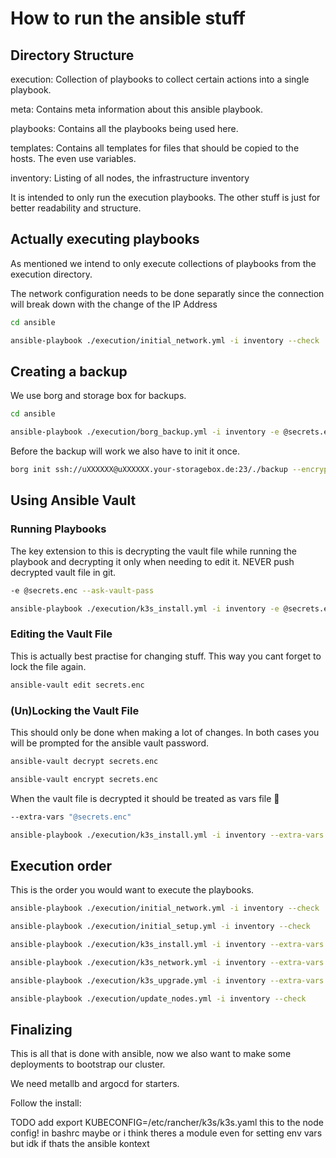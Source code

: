 # How to run the ansible stuff

## Directory Structure

execution:
Collection of playbooks to collect certain actions into a single playbook.

meta:
Contains meta information about this ansible playbook.

playbooks:
Contains all the playbooks being used here.

templates:
Contains all templates for files that should be copied to the hosts.
The even use variables.

inventory:
Listing of all nodes, the infrastructure inventory

It is intended to only run the execution playbooks. The other stuff is just for better readability and structure.

## Actually executing playbooks

As mentioned we intend to only execute collections of playbooks from the execution directory.

The network configuration needs to be done separatly since the connection will break down with the change of the IP Address

```bash
cd ansible

ansible-playbook ./execution/initial_network.yml -i inventory --check
```

## Creating a backup

We use borg and storage box for backups.

```bash
cd ansible

ansible-playbook ./execution/borg_backup.yml -i inventory -e @secrets.enc --ask-vault-pass --check
```

Before the backup will work we also have to init it once.
```bash
borg init ssh://uXXXXXX@uXXXXXX.your-storagebox.de:23/./backup --encryption=repokey
```

## Using Ansible Vault

### Running Playbooks

The key extension to this is decrypting the vault file while running the playbook and decrypting it only when needing to edit it.
NEVER push decrypted vault file in git.

```bash
-e @secrets.enc --ask-vault-pass
```

```bash
ansible-playbook ./execution/k3s_install.yml -i inventory -e @secrets.enc --ask-vault-pass --check
```

### Editing the Vault File

This is actually best practise for changing stuff. This way you cant forget to lock the file again.

```bash
ansible-vault edit secrets.enc 
```

### (Un)Locking the Vault File

This should only be done when making a lot of changes. In both cases you will be prompted for the ansible vault password.

```bash
ansible-vault decrypt secrets.enc 

ansible-vault encrypt secrets.enc
```

When the vault file is decrypted it should be treated as vars file :eyes:

```bash
--extra-vars "@secrets.enc"
```

```bash
ansible-playbook ./execution/k3s_install.yml -i inventory --extra-vars "@secrets.enc"
```

## Execution order

This is the order you would want to execute the playbooks.

```bash
ansible-playbook ./execution/initial_network.yml -i inventory --check

ansible-playbook ./execution/initial_setup.yml -i inventory --check

ansible-playbook ./execution/k3s_install.yml -i inventory --extra-vars "@secrets.enc"

ansible-playbook ./execution/k3s_network.yml -i inventory --extra-vars "@secrets.enc"

ansible-playbook ./execution/k3s_upgrade.yml -i inventory --extra-vars "@secrets.enc"

ansible-playbook ./execution/update_nodes.yml -i inventory --check
```

## Finalizing
This is all that is done with ansible, now we also want to make some deployments to bootstrap our cluster.

We need metallb and argocd for starters.

Follow the install:

TODO add export KUBECONFIG=/etc/rancher/k3s/k3s.yaml this to the node config! in bashrc maybe or i think theres a module even for setting env vars but idk if thats the ansible kontext
